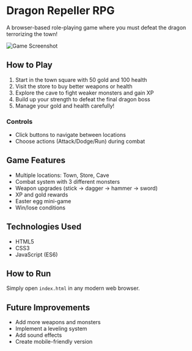 # Dragon Repeller RPG

A browser-based role-playing game where you must defeat the dragon terrorizing the town!

![Game Screenshot](/Images/Screenshot.png)

## How to Play

1. Start in the town square with 50 gold and 100 health
2. Visit the store to buy better weapons or health
3. Explore the cave to fight weaker monsters and gain XP
4. Build up your strength to defeat the final dragon boss
5. Manage your gold and health carefully!

### Controls
- Click buttons to navigate between locations
- Choose actions (Attack/Dodge/Run) during combat

## Game Features

- Multiple locations: Town, Store, Cave
- Combat system with 3 different monsters
- Weapon upgrades (stick → dagger → hammer → sword)
- XP and gold rewards
- Easter egg mini-game
- Win/lose conditions

## Technologies Used

- HTML5
- CSS3
- JavaScript (ES6)

## How to Run

Simply open `index.html` in any modern web browser.

## Future Improvements

- Add more weapons and monsters
- Implement a leveling system
- Add sound effects
- Create mobile-friendly version
